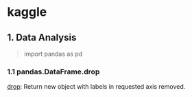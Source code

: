 # kaggle

## 1. Data Analysis 
> import pandas as pd

### 1.1 pandas.DataFrame.drop 

[drop](http://pandas.pydata.org/pandas-docs/stable/generated/pandas.DataFrame.drop.html): Return new object with labels in requested axis removed.
